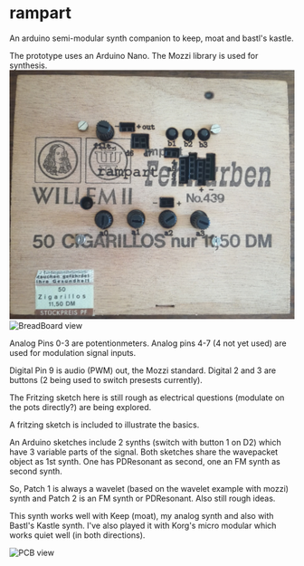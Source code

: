 # rampart
An arduino semi-modular synth companion to keep, moat and bastl's kastle.

The prototype uses an Arduino Nano. The Mozzi library is used for synthesis.
![laser cut and etched prototype, v2](rampart_v2.jpg)
![BreadBoard view](https://github.com/poetaster/rampart/raw/master/rampart_bb.jpg)

Analog Pins 0-3 are potentionmeters. Analog pins 4-7 (4 not yet used) are used for modulation signal inputs.

Digital Pin 9 is audio (PWM) out, the Mozzi standard. Digital 2 and 3 are buttons (2 being used to switch presests currently).

The Fritzing sketch here is still rough as electrical questions (modulate on the pots directly?) are being explored.

A fritzing sketch is included to illustrate the basics.

An Arduino sketches include 2 synths (switch with button 1 on D2) which have 3 variable parts of the signal. Both sketches share the wavepacket object as 1st synth. One has PDResonant as second, one an FM synth as second synth.

So, Patch 1 is always a wavelet (based on the wavelet example with mozzi) synth and Patch 2 is an FM synth or PDResonant. Also still rough ideas.

This synth works well with Keep (moat), my analog synth and also with Bastl's Kastle synth. I've also played it with Korg's micro modular which works quiet well (in both directions).


![PCB view](https://github.com/poetaster/rampart/raw/master/rampart_pcb.jpg)
